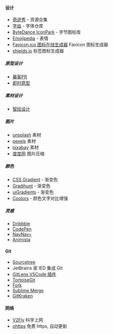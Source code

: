 #### 设计

- [奇迹秀](http://www.qijishow.com/) - 资源合集
- [字由](https://www.hellofont.cn/home) - 字体仓库
- [ByteDance IconPark](https://iconpark.oceanengine.com/home) - 字节图标库
- [Emojipedia](https://emojipedia.org/) - 表情
- [Favicon.ico 图标在线生成器](https://www.logosc.cn/logo/favicon?s=) Favicon 图标生成器
- [shields.io](https://shields.io/) 标签图标生成器

##### 原型设计

- [幕客PR](https://www.mockplus.cn/?home=1)
- [即时原型](https://www.xiaopiu.com/)

##### 素材设计

- [智绘设计](https://taishan.qq.com/brand)

##### 图片
- [unsplash](https://unsplash.com/) 素材
- [pexels](https://www.pexels.com/) 素材
- [pixabay](https://pixabay.com) 素材
- [度度网](https://www.topdodo.com/) 图片压缩
  
##### 颜色

- [CSS Gradient](https://cssgradient.io/) - 渐变色
- [Gradihunt](https://gradihunt.com/) - 渐变色
- [uiGradients](https://uigradients.com/#CitrusPeel) - 渐变色
- [Coolors](https://coolors.co/contrast-checker) - 颜色文字对比增强

##### 灵感

- [Dribbble](https://dribbble.com/)
- [CodePen](https://codepen.io/)
- [NavNav+](https://navnav.co/)
- [Animista](https://animista.net/)

#### Git

- [Sourcetree](https://www.sourcetreeapp.com/)
- JetBrains 家 IED 集成 Git
- [GitLens VSCode 插件](https://gitlens.amod.io)
- [TortoiseGit](https://tortoisegit.org)
- [Fork](https://fork.dev/)
- [Sublime Merge](https://www.sublimemerge.com)
- [GitKraken](https://www.gitkraken.com)

#### 网络

- [V2Fly](https://www.v2fly.org/) 科学上网
- [ohttps](https://ohttps.com/) 免费 https, 自动更新
